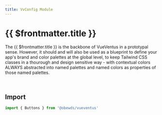 ```yaml
---
title: VvConfig Module
---
```




# {{ $frontmatter.title }}

The {{ $frontmatter.title }} is the backbone of VueVentus in a prototypal sense. However, it should and will also be used as a blueprint to define your app's brand and color palettes at the global level, to keep Tailwind CSS classes in a thourough and design sensitive way - with contextual colors ALWAYS abstracted into named palettes and named colors as properties of those named palettes.

<br>




## Import

```javascript
import { Buttons } from '@obewds/vueventus'
```

<br>
